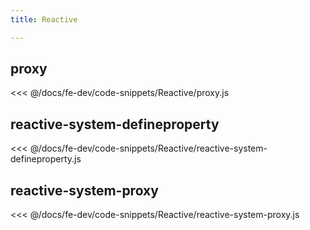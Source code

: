 ```yaml
---
title: Reactive

---
```


## proxy
<<< @/docs/fe-dev/code-snippets/Reactive/proxy.js

## reactive-system-defineproperty
<<< @/docs/fe-dev/code-snippets/Reactive/reactive-system-defineproperty.js

## reactive-system-proxy
<<< @/docs/fe-dev/code-snippets/Reactive/reactive-system-proxy.js
